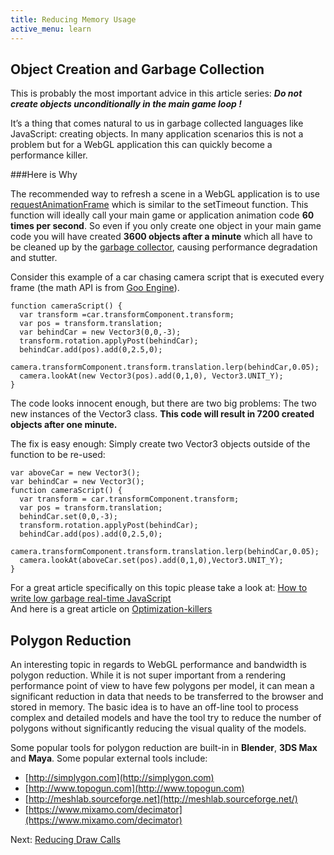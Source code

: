 ```yaml
---
title: Reducing Memory Usage
active_menu: learn
---
```


## Object Creation and Garbage Collection

This is probably the most important advice in this article series: **_Do not create objects unconditionally in the main game loop !_**

It’s a thing that comes natural to us in garbage collected languages like JavaScript: creating objects. In many application scenarios this is not a problem but for a WebGL application this can quickly become a performance killer.

###Here is Why

The recommended way to refresh a scene in a WebGL application is to use [requestAnimationFrame](https://developer.mozilla.org/en-US/docs/Web/API/window.requestAnimationFrame) which is similar to the setTimeout function. This function will ideally call your main game or application animation code **60 times per second**. So even if you only create one object in your main game code you will have created **3600 objects after a minute** which all have to be cleaned up by the [garbage collector][garbage], causing performance degradation and stutter.

[garbage]: http://en.wikipedia.org/wiki/Garbage_collection_(computer_science)

Consider this example of a car chasing camera script that is executed every frame (the math API is from [Goo Engine](http://www.goocreate.com/products/engine/)).

	function cameraScript() {
	  var transform =car.transformComponent.transform;
	  var pos = transform.translation;
	  var behindCar = new Vector3(0,0,-3);
	  transform.rotation.applyPost(behindCar);
	  behindCar.add(pos).add(0,2.5,0);
	  camera.transformComponent.transform.translation.lerp(behindCar,0.05);
	  camera.lookAt(new Vector3(pos).add(0,1,0), Vector3.UNIT_Y);
	}

The code looks innocent enough, but there are two big problems: The two new instances of the Vector3 class. **This code will result in 7200 created objects after one minute.**

The fix is easy enough: Simply create two Vector3 objects outside of the function to be re-used:

	var aboveCar = new Vector3();
	var behindCar = new Vector3();
	function cameraScript() {
	  var transform = car.transformComponent.transform;
	  var pos = transform.translation;
	  behindCar.set(0,0,-3);
	  transform.rotation.applyPost(behindCar);
	  behindCar.add(pos).add(0,2.5,0);
	  camera.transformComponent.transform.translation.lerp(behindCar,0.05);
	  camera.lookAt(aboveCar.set(pos).add(0,1,0),Vector3.UNIT_Y);
	}

For a great article specifically on this topic please take a look at: [How to write low garbage real-time JavaScript](https://www.scirra.com/blog/76/how-to-write-low-garbage-real-time-javascript)  
And here is a great article on [Optimization-killers](https://github.com/petkaantonov/bluebird/wiki/Optimization-killers)

## Polygon Reduction

An interesting topic in regards to WebGL performance and bandwidth is polygon reduction. While it is not super important from a rendering performance point of view to have few polygons per model, it can mean a significant reduction in data that needs to be transferred to the browser and stored in memory. The basic idea is to have an off-line tool to process complex and detailed models and have the tool try to reduce the number of polygons without significantly reducing the visual quality of the models.

Some popular tools for polygon reduction are built-in in **Blender**, **3DS Max** and **Maya**.
Some popular external tools include:
* [http://simplygon.com](http://simplygon.com)
* [http://www.topogun.com](http://www.topogun.com)
* [http://meshlab.sourceforge.net](http://meshlab.sourceforge.net/)
* [https://www.mixamo.com/decimator](https://www.mixamo.com/decimator)


Next: [Reducing Draw Calls](../reducing-draw-calls/)

